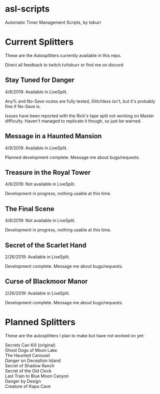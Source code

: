 # asl-scripts
Automatic Timer Management Scripts, by toburr

# Current Splitters
These are the Autosplitters currently available in this repo.

Direct all feedback to twitch.tv/toburr or find me on discord

## Stay Tuned for Danger

4/8/2019:
Available in LiveSplit.

Any% and No-Save routes are fully tested, Glitchless isn't, but it's probably fine if No-Save is.

Issues have been reported with the Rick's tape split not working on Master difficulty. Haven't managed to replicate it though, so just be warned.

## Message in a Haunted Mansion

4/9/2019:
Available in LiveSplit.

Planned development complete. Message me about bugs/requests.

## Treasure in the Royal Tower

4/8/2019:
Not available in LiveSplit.

Development in progress, nothing usable at this time.

## The Final Scene

4/8/2019:
Not available in LiveSplit.

Development in progress, nothing usable at this time.

## Secret of the Scarlet Hand

2/26/2019:
Available in LiveSplit.

Development complete. Message me about bugs/requests.

## Curse of Blackmoor Manor

2/26/2019:
Available in LiveSplit.

Development complete. Message me about bugs/requests.

# Planned Splitters
These are the autosplitters I plan to make but have not worked on yet:

Secrets Can Kill (original)  
Ghost Dogs of Moon Lake  
The Haunted Carousel  
Danger on Deception Island  
Secret of Shadow Ranch  
Secret of the Old Clock  
Last Train to Blue Moon Canyon  
Danger by Design  
Creature of Kapu Cave

